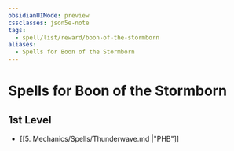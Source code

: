 ```yaml
---
obsidianUIMode: preview
cssclasses: json5e-note
tags:
  - spell/list/reward/boon-of-the-stormborn
aliases:
  - Spells for Boon of the Stormborn
---
```

# Spells for Boon of the Stormborn

## 1st Level

- [[5. Mechanics/Spells/Thunderwave.md \|"PHB"]]
